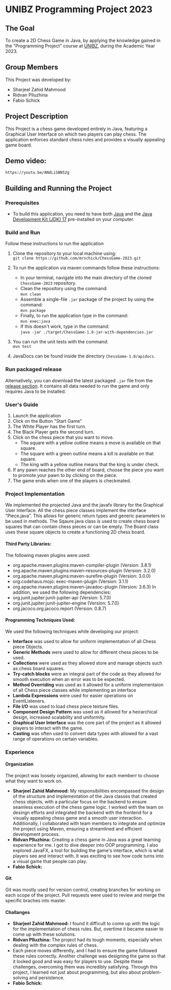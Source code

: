 # UNIBZ Programming Project 2023

## The Goal
To create a 2D Chess Game in Java, by applying the knowledge gained in the "Programming Project" course at [UNIBZ](https://www.unibz.it/), during the Academic Year 2023.

## Group Members
This Project was developed by:
* Sharjeel Zahid Mahmood
* Ridvan Plluzhina
* Fabio Schick

## Project Description
This Project is a chess game developed entirely in Java, featuring a Graphical User Interface on which two players can play chess.
The application enforces standard chess rules and provides a visually appealing game board.

## Demo video:
```https://youtu.be/ANdLiSBN52g```

## Building and Running the Project

### Prerequisites
* To build this application, you need to have both [Java](https://www.java.com/en/download/) and the [Java Development Kit (JDK) 17](https://www.oracle.com/java/technologies/javase/jdk17-archive-downloads.html) pre-installed on your computer.

### Build and Run
Follow these instructions to run the application
1. Clone the repository to your local machine using:<br>
   ```git clone https://github.com/mrschick/ChessGame-2023.git```
2. To run the application via maven commands follow these instructions:
   * In your terminal, navigate into the main directory of the cloned `ChessGame-2023` repository.
   * Clean the repository using the command:<br>
     ```mvn clean```
   * Assemble a single-file `.jar` package of the project by using the command:<br>
     ```mvn package```
   * Finally, to run the application type in the command:<br>
     ```mvn exec:java```
   * If this doesn't work, type in the command:<br>
     ```java -jar ./target/ChessGame-1.0-jar-with-dependencies.jar```
    
3. You can run the unit tests with the command:<br>
   ```mvn test```
4. JavaDocs can be found inside the directory `ChessGame-1.0/apidocs`.

### Run packaged release
Alternatively, you can download the latest packaged `.jar` file from the [release section](https://github.com/mrschick/ChessGame-2023/releases). It contains all data needed to run the game and only requires Java to be installed.

### User's Guide
1. Launch the application
2. Click on the Button "Start Game"
3. The White Player has the first turn.
4. The Black Player gets the second turn.
5. Click on the chess piece that you want to move.
   * The square with a yellow outline means a move is available on that square.
   * The square with a green outline means a kill is available on that square.
   * The king with a yellow outline means that the king is under check.
6. If any pawn reaches the other end of board, choose the piece you want to promote your pawn to by clicking on the piece.
7. The game ends when one of the players is checkmated.

### Project Implementation
We implemented the projected Java and the javafx library for the Graphical User Interface. All the chess piece classes implement the interface "Piece.java". This allows for generic return types and generic parameters to be used in methods. The Sqaure.java class is used to create chess board squares that can contain chess pieces or can be empty. The Board class uses these square objects to create a functioning 2D chess board.

#### Third Party Libraries:
The following maven plugins were used:
* org.apache.maven.plugins:maven-compiler-plugin (Version: 3.8.1)
* org.apache.maven.plugins:maven-resources-plugin (Version: 3.2.0)
* org.apache.maven.plugins:maven-surefire-plugin (Version: 3.0.0)
* org.codehaus.mojo: exec-maven-plugin (Version: 3.1.1)
* org.apache.maven.plugins:maven-javadoc-plugin (Version: 3.6.3)
In addition, we used the following dependencies:
* org.junit.jupiter:junit-jupiter-api (Version: 5.7.0)
* org.junit.jupiter:junit-jupiter-engine (Version: 5.7.0)
* org.jacoco.org.jacoco.report (Version: 0.8.7)

#### Programming Techniques Used:
We used the following techniques while developing our project:
* __Interface__ was used to allow for uniform implementation of all Chess piece Objects.
* __Generic Methods__ were used to allow for different chess pieces to be used.
* __Collections__ were used as they allowed store and manage objects such as chess board squares.
* __Try-catch blocks__ were an integral part of the code as they allowed for smooth execution when an error was to be expected.
* __Method Overriding__ was used as it allowed for a uniform implementaion of all Chess piece classes while implementing an interface
* __Lambda Expressions__ were used for easier operations on EventListeners.
* __File I/O__ was used to load chess piece texture files.
* __Component Design Pattern__ was used as it allowed for a heirarchical design, increased scalability and uniformity.
* __Graphical User Interface__ was the core part of the project as it allowed players to interact with the game.
* __Casting__ was often used to convert data types with allowed for a vast range of operations on certain variables.

### Experience
#### Organization
The project was loosely organized, allowing for each memberr to choose what they want to work on.
* __Sharjeel Zahid Mahmood:__ My responsibilities encompassed the design of the structure and implementation of the Java classes that created chess objects, with a particular focus on the backend to ensure seamless execution of the chess game logic. I worked with the team on desingn efforts and integrated the backend with the frontend for a visually appealing chess game and a smooth user interaction. Additionally, I collaborated with team members to integrate and optimize the project using Maven, ensuring a streamlined and efficient development process.
* __Ridvan Plluzhina:__ Creating a chess game in Java was a great learning experience for me. I got to dive deeper into OOP programming. I also explored JavaFX, a tool for building the game's interface, which is what players see and interact with. It was exciting to see how code turns into a visual game that people can play.
* __Fabio Schick:__

#### Git 
Git was mostly used for version control, creating branches for working on each scope of the project. Pull requests were used to review and merge the specific braches into master.

#### Challanges
* __Sharjeel Zahid Mahmood:__ I found it difficult to come up with the logic for the implementation of chess rules. But, overtime it became easier to come up with these solutions.
* __Ridvan Plluzhina:__ The project had its tough moments, especially when dealing with the complex rules of chess.
* Each piece moves differently, and I had to ensure the game followed these rules correctly. Another challenge was designing the game so that it looked good and was easy for players to use. Despite these challenges, overcoming them was incredibly satisfying. Through this project, I learned not just about programming, but also about problem-solving and persistence.
* __Fabio Schick:__ 
